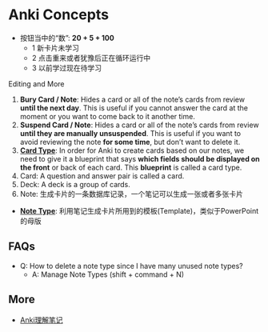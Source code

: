 # Anki Concepts 

* 按钮当中的“数”: **20 + 5 + 100**
	* 1 新卡片未学习       
	* 2 点击重来或者犹豫后正在循环运行中        
	* 3 以前学过现在待学习

	
Editing and More

1. **Bury Card / Note**: Hides a card or all of the note’s cards from review **until the next day**. This is useful if you cannot answer the card at the moment or you want to come back to it another time.
1. **Suspend Card / Note**: Hides a card or all of the note’s cards from review **until they are manually unsuspended**.  This is useful if you want to avoid reviewing the note **for some time**, but don’t want to delete it.
1. **[Card Type](https://apps.ankiweb.net/docs/manual20.html#card-types)**: In order for Anki to create cards based on our notes, we need to give it a blueprint that says **which fields should be displayed on the front** or back of each card. This **blueprint** is called a card type. 
2. Card: A question and answer pair is called a card.
3. Deck: A deck is a group of cards. 
4. Note: 生成卡片的一条数据库记录，一个笔记可以生成一张或者多张卡片
* [**Note Type**](https://apps.ankiweb.net/docs/manual20.html#note-types): 利用笔记生成卡片所用到的模板(Template)，类似于PowerPoint的母版




## FAQs

* Q: How to delete a note type since I have many unused note types?
	* A: Manage Note Types (shift + command + N) 

	
## More 

* [Anki理解笔记](https://lixingcong.github.io/2016/11/15/anki-doc/)	